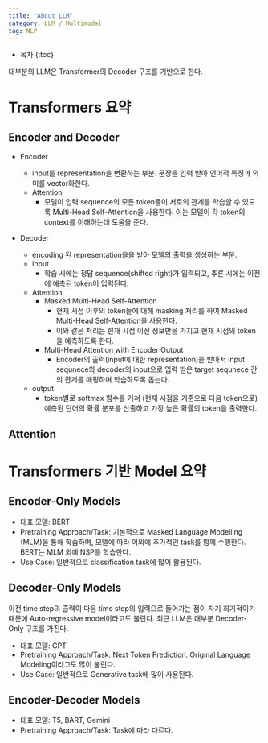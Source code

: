 ```yaml
---
title: "About LLM"
category: LLM / Multimodal
tag: NLP
---
```








* 목차
{:toc}











대부분의 LLM은 Transformer의 Decoder 구조를 기반으로 한다.

# Transformers 요약

## Encoder and Decoder

- Encoder
  - input를 representation을 변환하는 부분. 문장을 입력 받아 언어적 특징과 의미를 vector화한다.
  - Attention
    - 모델이 입력 sequence의 모든 token들이 서로의 관계를 학습할 수 있도록 Multi-Head Self-Attention을 사용한다. 이는 모델이 각 token의 context를 이해하는데 도움을 준다.

- Decoder
  - encoding 된 representation을을 받아 모델의 출력을 생성하는 부분.
  - input
    - 학습 시에는 정답 sequence(shifted right)가 입력되고, 추론 시에는 이전에 예측된 token이 입력된다.
  - Attention
    - Masked Multi-Head Self-Attention
      - 현재 시점 이후의 token들에 대해 masking 처리를 하여 Masked Multi-Head Self-Attention을 사용한다.
      - 이와 같은 처리는 현재 시점 이전 정보만을 가지고 현재 시점의 token을 예측하도록 한다.
    - Multi-Head Attention with Encoder Output
      - Encoder의 출력(input에 대한 representation)을 받아서 input sequnece와 decoder의 input으로 입력 받은 target sequnece 간의 관계를 매핑하며 학습하도록 돕는다.
  - output
    - token별로 softmax 함수를 거쳐 (현재 시점을 기준으로 다음 token으로) 예측된 단어의 확률 분포를 산출하고 가장 높은 확률의 token을 출력한다.
 
## Attention

# Transformers 기반 Model 요약

## Encoder-Only Models

- 대표 모델: BERT
- Pretraining Approach/Task: 기본적으로 Masked Language Modelling (MLM)을 통해 학습하며, 모델에 따라 이외에 추가적인 task를 함께 수행한다. BERT는 MLM 외에 NSP를 학습한다.
- Use Case: 일반적으로 classification task에 많이 활용된다.
  
## Decoder-Only Models
이전 time step의 출력이 다음 time step의 입력으로 들어가는 점이 자기 회기적이기 때문에 Auto-regressive model이라고도 불린다. 최근 LLM은 대부분 Decoder-Only 구조를 가진다.

- 대표 모델: GPT
- Pretraining Approach/Task: Next Token Prediction. Original Language Modeling이라고도 많이 불린다.
- Use Case: 일반적으로 Generative task에 많이 사용된다.
   
## Encoder-Decoder Models

- 대표 모델: T5, BART, Gemini
- Pretraining Approach/Task: Task에 따라 다르다.




